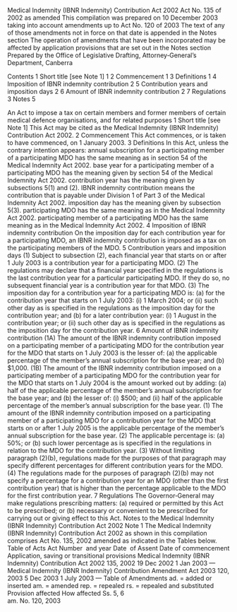 
Medical Indemnity (IBNR Indemnity) Contribution Act 2002
Act No. 135 of 2002 as amended
This compilation was prepared on 10 December 2003 taking into account amendments up to Act No. 120 of 2003
The text of any of those amendments not in force on that date is appended in the Notes section
The operation of amendments that have been incorporated may be  affected by application provisions that are set out in the Notes section
Prepared by the Office of Legislative Drafting, Attorney‑General’s Department, Canberra
  
  
  
Contents
1	Short title [see Note 1]	1
2	Commencement	1
3	Definitions	1
4	Imposition of IBNR indemnity contribution	2
5	Contribution years and imposition days	2
6	Amount of IBNR indemnity contribution	2
7	Regulations	3
Notes	5

An Act to impose a tax on certain members and former members of certain medical defence organisations, and for related purposes
1  Short title [see Note 1]
		This Act may be cited as the Medical Indemnity (IBNR Indemnity) Contribution Act 2002.
2  Commencement
		This Act commences, or is taken to have commenced, on 1 January 2003.
3  Definitions
		In this Act, unless the contrary intention appears:
annual subscription for a participating member of a participating MDO has the same meaning as in section 54 of the Medical Indemnity Act 2002.
base year for a participating member of a participating MDO has the meaning given by section 54 of the Medical Indemnity Act 2002.
contribution year has the meaning given by subsections 5(1) and (2).
IBNR indemnity contribution means the contribution that is payable under Division 1 of Part 3 of the Medical Indemnity Act 2002.
imposition day has the meaning given by subsection 5(3).
participating MDO has the same meaning as in the Medical Indemnity Act 2002.
participating member of a participating MDO has the same meaning as in the Medical Indemnity Act 2002.
4  Imposition of IBNR indemnity contribution
		On the imposition day for each contribution year for a participating MDO, an IBNR indemnity contribution is imposed as a tax on the participating members of the MDO.
5  Contribution years and imposition days
	(1)	Subject to subsection (2), each financial year that starts on or after 1 July 2003 is a contribution year for a participating MDO.
	(2)	The regulations may declare that a financial year specified in the regulations is the last contribution year for a particular participating MDO. If they do so, no subsequent financial year is a contribution year for that MDO.
	(3)	The imposition day for a contribution year for a participating MDO is:
	(a)	for the contribution year that starts on 1 July 2003:
	(i)	1 March 2004; or
	(ii)	such other day as is specified in the regulations as the imposition day for the contribution year; and
	(b)	for a later contribution year:
	(i)	1 August in the contribution year; or
	(ii)	such other day as is specified in the regulations as the imposition day for the contribution year.
6  Amount of IBNR indemnity contribution
	(1A)	The amount of the IBNR indemnity contribution imposed on a participating member of a participating MDO for the contribution year for the MDO that starts on 1 July 2003 is the lesser of:
	(a)	the applicable percentage of the member’s annual subscription for the base year; and
	(b)	$1,000.
	(1B)	The amount of the IBNR indemnity contribution imposed on a participating member of a participating MDO for the contribution year for the MDO that starts on 1 July 2004 is the amount worked out by adding:
	(a)	half of the applicable percentage of the member’s annual subscription for the base year; and
	(b)	the lesser of:
	(i)	$500; and
	(ii)	half of the applicable percentage of the member’s annual subscription for the base year.
	(1)	The amount of the IBNR indemnity contribution imposed on a participating member of a participating MDO for a contribution year for the MDO that starts on or after 1 July 2005 is the applicable percentage of the member’s annual subscription for the base year.
	(2)	The applicable percentage is:
	(a)	50%; or
	(b)	such lower percentage as is specified in the regulations in relation to the MDO for the contribution year.
	(3)	Without limiting paragraph (2)(b), regulations made for the purposes of that paragraph may specify different percentages for different contribution years for the MDO.
	(4)	The regulations made for the purposes of paragraph (2)(b) may not specify a percentage for a contribution year for an MDO (other than the first contribution year) that is higher than the percentage applicable to the MDO for the first contribution year.
7  Regulations
		The Governor‑General may make regulations prescribing matters:
	(a)	required or permitted by this Act to be prescribed; or
	(b)	necessary or convenient to be prescribed for carrying out or giving effect to this Act.
Notes to the Medical Indemnity (IBNR Indemnity) Contribution Act 2002
Note 1
The Medical Indemnity (IBNR Indemnity) Contribution Act 2002 as shown in this compilation comprises Act No. 135, 2002 amended as indicated in the Tables below.
Table of Acts
Act
Number  and year
Date  of Assent
Date of commencement
Application, saving or transitional provisions
Medical Indemnity (IBNR Indemnity) Contribution Act 2002
135, 2002
19 Dec 2002
1 Jan 2003
—
Medical Indemnity (IBNR Indemnity) Contribution Amendment Act 2003
120, 2003
5 Dec 2003
1 July 2003
—
Table of Amendments
ad. = added or inserted	am. = amended	rep. = repealed	rs. = repealed and substituted
Provision affected
How affected
Ss. 5, 6	
am. No. 120, 2003



